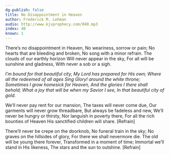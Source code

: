 ```yaml
---
dg-publish: false
title: No Disappointment in Heaven
author: Frederick M. Lehman
audio: http://www.kjvprophecy.com/040.mp3
index: 40
known: 1
---
```


There’s no disappointment in Heaven,
No weariness, sorrow or pain;
No hearts that are bleeding and broken,
No song with a minor refrain.
The clouds of our earthly horizon
Will never appear in the sky,
For all will be sunshine and gladness,
With never a sob or a sigh.

*I’m bound for that beautiful city,
My Lord has prepared for His own;
Where all the redeemed of all ages
Sing Glory! around the white throne;
Sometimes I grow homesick for Heaven,
And the glories I there shall behold;
What a joy that will be when my Savior I see,
In that beautiful city of gold.*

We’ll never pay rent for our mansion,
The taxes will never come due,
Our garments will never grow threadbare,
But always be fadeless and new,
We’ll never be hungry or thirsty,
Nor languish in poverty there,
For all the rich bounties of Heaven
His sanctified children will share. [Refrain]

There’ll never be crepe on the doorknob,
No funeral train in the sky;
No graves on the hillsides of glory,
For there we shall nevermore die.
The old will be young there forever,
Transformed in a moment of time;
Immortal we’ll stand in His likeness,
The stars and the sun to outshine. [Refrain]